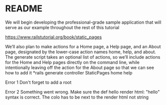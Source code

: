 # README

We will begin developing the professional-grade sample application that will serve as our example throughout the rest of this tutorial

https://www.railstutorial.org/book/static_pages


We’ll also plan to make actions for a Home page, a Help page, and an About page, designated by the lower-case action names home, help, and about. The generate script takes an optional list of actions, so we’ll include actions for the Home and Help pages directly on the command line, while intentionally leaving off the action for the About page so that we can see how to add it
*rails generate controller StaticPages home help

Error 1
Don't forget to add a root

Error 2
Something went wrong. Make sure the def hello render html: "hello" syntax is correct. The colo has to be next to the render html not string